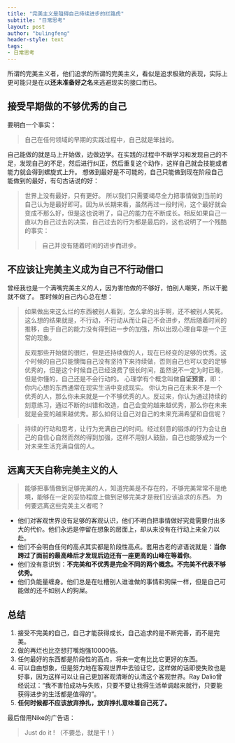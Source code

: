 ```yaml
---
title: "完美主义是阻碍自己持续进步的拦路虎"
subtitle: "日常思考"
layout: post
author: "bulingfeng"
header-style: text
tags:
- 日常思考
---
```



所谓的完美主义者，他们追求的所谓的完美主义，看似是追求极致的表现，实际上更可能只是在以**还未准备好之名**来逃避现实的接口而已。

## 接受早期做的不够优秀的自己
要明白一个事实：

> 自己在任何领域的早期的实践过程中，自己就是笨拙的。

自己能做的就是马上开始做，边做边学。在实践的过程中不断学习和发现自己的不足，发现自己的不足，然后进行纠正，然后重复这个动作，这样自己就会技能或者能力就会得到螺旋式上升。
想做到最好是不可能的，自己只能做到现在阶段自己能做到的最好，有句古话说的好：

>世界上没有最好，只有更好。
>所以我们只需要竭尽全力把事情做到当前的自己认为是最好即可。因为从长期来看，虽然再过一段时间，这个最好就会变成不那么好，但是这也说明了，自己的能力在不断成长。相反如果自己一直以为自己过去的决策，自己过去的行为都是最后的，这也说明了一个残酷的事实：
>
>> 自己并没有随着时间的进步而进步。
## 不应该让完美主义成为自己不行动借口
曾经我也是一个满嘴完美主义的人，因为害怕做的不够好，怕别人嘲笑，所以干脆就不做了。
那时候的自己内心总在想：

>如果做出来这么烂的东西被别人看到，怎么拿的出手啊，还不被别人笑死。
>这么想的结果就是，不行动，不行动从而让自己不会进步，然后随着时间的推移，由于自己的能力没有得到进一步的加强，所以出现心理自卑是一个正常的现象。
>
>反观那些开始做的很烂，但是还持续做的人，现在已经变的足够的优秀。这个时候的自己只能懊悔自己没有坚持下来持续做，否则自己也可以变的足够优秀的，但是这个时候自己已经浪费了很长时间，虽然说不一定为时已晚，但是你懂的，自己还是不会行动的。
心理学有个概念叫做**自证预言**，即：你内心想的东西通常在现实生活中变成现实。
你认为自己在未来不是一个优秀的人，那么你未来就是一个不够优秀的人。反过来，你认为通过持续的刻意练习，通过不断的纠错和改造，自己会变的越来越优秀，那么你在未来就是会变的越来越优秀。那么如何让自己对自己的未来充满希望和自信呢？

> 持续的行动和思考，让行为充满自己的时间。经过刻意的锻炼的行为会让自己的自信心自然而然的得到加强，这样不用别人鼓励，自己也能够成为一个对未来生活充满自信的人。

## 远离天天自称完美主义的人
>能够把事情做到足够完美的人，知道完美是不存在的，不够完美常常不是绝境，能够在一定的妥协程度上做到足够完美才是我们应该追求的东西。
为何要远离这些完美主义者呢？

- 他们对客观世界没有足够的客观认识，他们不明白把事情做好究竟需要付出多大的代价。他们永远是停留在想象的层面上，却从来没有在行动上来全力以赴。
- 他们不会明白任何的高点其实都是阶段性高点。套用古老的谚语说就是：**当你跨过了面前的最高峰后才发现后边还有一座更高的山峰在等着你**。
- 他们没有意识到：**不完美和不优秀是完全不同的两个概念。不完美不代表不够优秀。**
- 他们负能量缠身。他们总是在吐槽别人谁谁做的事情和狗屎一样，但是自己可能做的还不如别人的狗屎。
## 总结
1. 接受不完美的自己，自己才能获得成长，自己追求的是不断完善，而不是完美。
2. 做的再烂也比空想打嘴炮强10000倍。
3. 任何最好的东西都是阶段性的高点，将来一定有比比它更好的东西。
4. 可以自由想象，但是努力地在客观世界中去验证它，这样做的话即使失败也是好事，因为这样可以让自己更加客观清晰的认清这个客观世界。Ray Dalio曾经说过：“我不害怕成功与失败，只要不要让我得生活单调起来就行，只要能获得进步的生活都是值得的”。
5. **任何时候都不应该放弃挣扎，放弃挣扎意味着自己死了。**


最后借用Nike的广告语：
> Just do it ! （不要怂，就是干！）
